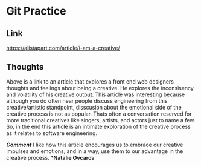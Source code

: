 # Git Practice

## Link 
https://alistapart.com/article/i-am-a-creative/

## Thoughts 
Above is a link to an article that explores a front end web designers thoughts and feelings about being a creative. He explores the inconsisency and volatility of his creative output. This article was interesting because although you do often hear people discuss engineering from this creative/artistic standpoint, disscusion about the emotional side of the creative process is not as popular. Thats often a conversation reserved for more traditional creatives like singers, artists, and actors just to name a few. So, in the end this article is an intimate exploration of the creative process as it relates to software engineering. 


***Comment***
I like how this article encourages us to embrace our creative impulses and emotions, and in a way, use them to our advantage in the creative process.
***Natalie Ovcarov**